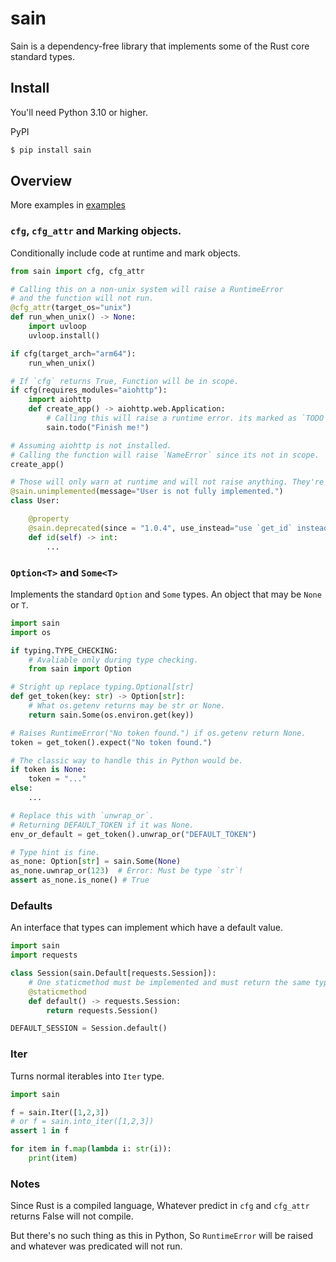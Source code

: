 # sain
Sain is a dependency-free library that implements some of the Rust core standard types.


## Install
You'll need Python 3.10 or higher.

PyPI
```sh
$ pip install sain
```

## Overview
More examples in [examples](https://github.com/nxtlo/sain/tree/master/examples)

### `cfg`, `cfg_attr` and Marking objects.
Conditionally include code at runtime and mark objects.

```py
from sain import cfg, cfg_attr

# Calling this on a non-unix system will raise a RuntimeError
# and the function will not run.
@cfg_attr(target_os="unix")
def run_when_unix() -> None:
    import uvloop
    uvloop.install()

if cfg(target_arch="arm64"):
    run_when_unix()

# If `cfg` returns True, Function will be in scope.
if cfg(requires_modules="aiohttp"):
    import aiohttp
    def create_app() -> aiohttp.web.Application:
        # Calling this will raise a runtime error. its marked as `TODO`.
        sain.todo("Finish me!")

# Assuming aiohttp is not installed.
# Calling the function will raise `NameError` since its not in scope.
create_app()

# Those will only warn at runtime and will not raise anything. They're just markers.
@sain.unimplemented(message="User is not fully implemented.")
class User:

    @property
    @sain.deprecated(since = "1.0.4", use_instead="use `get_id` instead.")
    def id(self) -> int:
        ...
```

### `Option<T>` and `Some<T>`
Implements the standard `Option` and `Some` types. An object that may be `None` or `T`.

```py
import sain
import os

if typing.TYPE_CHECKING:
    # Avaliable only during type checking.
    from sain import Option

# Stright up replace typing.Optional[str]
def get_token(key: str) -> Option[str]:
    # What os.getenv returns may be str or None.
    return sain.Some(os.environ.get(key))

# Raises RuntimeError("No token found.") if os.getenv return None.
token = get_token().expect("No token found.")

# The classic way to handle this in Python would be.
if token is None:
    token = "..."
else:
    ...

# Replace this with `unwrap_or`.
# Returning DEFAULT_TOKEN if it was None.
env_or_default = get_token().unwrap_or("DEFAULT_TOKEN")

# Type hint is fine.
as_none: Option[str] = sain.Some(None)
as_none.uwnrap_or(123)  # Error: Must be type `str`!
assert as_none.is_none() # True
```

### Defaults
An interface that types can implement which have a default value.

```py
import sain
import requests

class Session(sain.Default[requests.Session]):
    # One staticmethod must be implemented and must return the same type.
    @staticmethod
    def default() -> requests.Session:
        return requests.Session()

DEFAULT_SESSION = Session.default()
```

### Iter
Turns normal iterables into `Iter` type.

```py
import sain

f = sain.Iter([1,2,3])
# or f = sain.into_iter([1,2,3])
assert 1 in f

for item in f.map(lambda i: str(i)):
    print(item)
```

### Notes
Since Rust is a compiled language, Whatever predict in `cfg` and `cfg_attr` returns False will not compile.

But there's no such thing as this in Python, So `RuntimeError` will be raised and whatever was predicated will not run.
